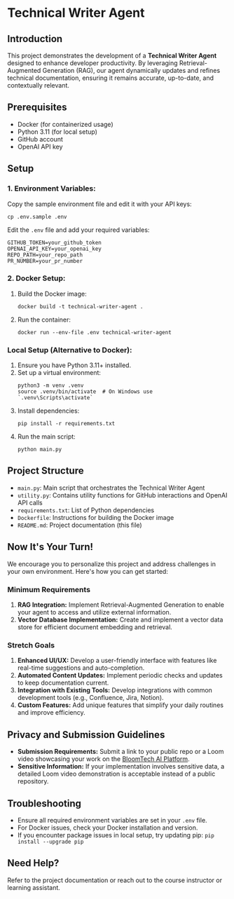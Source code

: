 # Technical Writer Agent

## Introduction
This project demonstrates the development of a **Technical Writer Agent** designed to enhance developer productivity. By leveraging Retrieval-Augmented Generation (RAG), our agent dynamically updates and refines technical documentation, ensuring it remains accurate, up-to-date, and contextually relevant.

## Prerequisites
- Docker (for containerized usage)
- Python 3.11 (for local setup)
- GitHub account
- OpenAI API key

## Setup

### 1. Environment Variables:
Copy the sample environment file and edit it with your API keys:
```
cp .env.sample .env
```
Edit the `.env` file and add your required variables:
```
GITHUB_TOKEN=your_github_token
OPENAI_API_KEY=your_openai_key
REPO_PATH=your_repo_path
PR_NUMBER=your_pr_number
```

### 2. Docker Setup:
1. Build the Docker image:
   ```
   docker build -t technical-writer-agent .
   ```
2. Run the container:
   ```
   docker run --env-file .env technical-writer-agent
   ```

### Local Setup (Alternative to Docker):
1. Ensure you have Python 3.11+ installed.
2. Set up a virtual environment:
   ```
   python3 -m venv .venv
   source .venv/bin/activate  # On Windows use `.venv\Scripts\activate`
   ```
3. Install dependencies:
   ```
   pip install -r requirements.txt
   ```
4. Run the main script:
   ```
   python main.py
   ```

## Project Structure
- `main.py`: Main script that orchestrates the Technical Writer Agent
- `utility.py`: Contains utility functions for GitHub interactions and OpenAI API calls
- `requirements.txt`: List of Python dependencies
- `Dockerfile`: Instructions for building the Docker image
- `README.md`: Project documentation (this file)

## Now It's Your Turn!
We encourage you to personalize this project and address challenges in your own environment. Here's how you can get started:

### Minimum Requirements
1. **RAG Integration:** Implement Retrieval-Augmented Generation to enable your agent to access and utilize external information.
2. **Vector Database Implementation:** Create and implement a vector data store for efficient document embedding and retrieval.

### Stretch Goals
1. **Enhanced UI/UX:** Develop a user-friendly interface with features like real-time suggestions and auto-completion.
2. **Automated Content Updates:** Implement periodic checks and updates to keep documentation current.
3. **Integration with Existing Tools:** Develop integrations with common development tools (e.g., Confluence, Jira, Notion).
4. **Custom Features:** Add unique features that simplify your daily routines and improve efficiency.

## Privacy and Submission Guidelines
- **Submission Requirements:** Submit a link to your public repo or a Loom video showcasing your work on the [BloomTech AI Platform](https://app.bloomtech.com).
- **Sensitive Information:** If your implementation involves sensitive data, a detailed Loom video demonstration is acceptable instead of a public repository.

## Troubleshooting
- Ensure all required environment variables are set in your `.env` file.
- For Docker issues, check your Docker installation and version.
- If you encounter package issues in local setup, try updating pip: `pip install --upgrade pip`

## Need Help?
Refer to the project documentation or reach out to the course instructor or learning assistant.